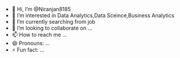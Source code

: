 - 👋 Hi, I’m @Niranjan8185
- 👀 I’m interested in Data Analytics,Data Sceince,Business Analytics
- 🌱 I’m currently searching from job
- 💞️ I’m looking to collaborate on ...
- 📫 How to reach me ...
- 😄 Pronouns: ...
- ⚡ Fun fact: ...

<!---
Niranjan8185/Niranjan8185 is a ✨ special ✨ repository because its `README.md` (this file) appears on your GitHub profile.
You can click the Preview link to take a look at your changes.
--->
